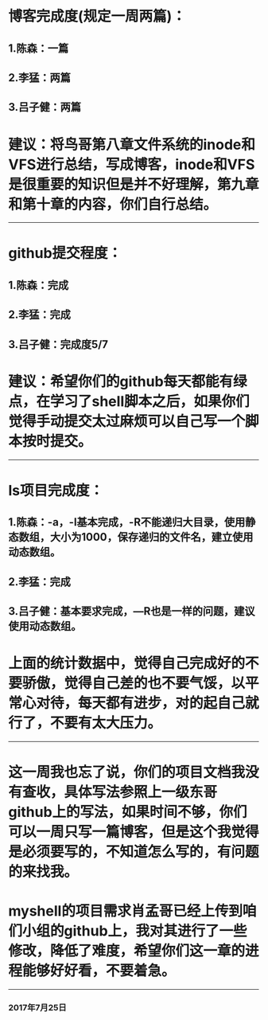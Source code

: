 # 博客完成度(规定一周两篇)：
## 1.陈森：一篇
## 2.李猛：两篇
## 3.吕子健：两篇

# 建议：将鸟哥第八章文件系统的inode和VFS进行总结，写成博客，inode和VFS是很重要的知识但是并不好理解，第九章和第十章的内容，你们自行总结。

---
# github提交程度：
## 1.陈森：完成
## 2.李猛：完成
## 3.吕子健：完成度5/7

# 建议：希望你们的github每天都能有绿点，在学习了shell脚本之后，如果你们觉得手动提交太过麻烦可以自己写一个脚本按时提交。

---
# ls项目完成度：
## 1.陈森：-a，-l基本完成，-R不能递归大目录，使用静态数组，大小为1000，保存递归的文件名，建立使用动态数组。
## 2.李猛：完成
## 3.吕子健：基本要求完成，—R也是一样的问题，建议使用动态数组。

# 上面的统计数据中，觉得自己完成好的不要骄傲，觉得自己差的也不要气馁，以平常心对待，每天都有进步，对的起自己就行了，不要有太大压力。

---

# 这一周我也忘了说，你们的项目文档我没有查收，具体写法参照上一级东哥github上的写法，如果时间不够，你们可以一周只写一篇博客，但是这个我觉得是必须要写的，不知道怎么写的，有问题的来找我。

# myshell的项目需求肖孟哥已经上传到咱们小组的github上，我对其进行了一些修改，降低了难度，希望你们这一章的进程能够好好看，不要着急。

---
### 2017年7月25日

